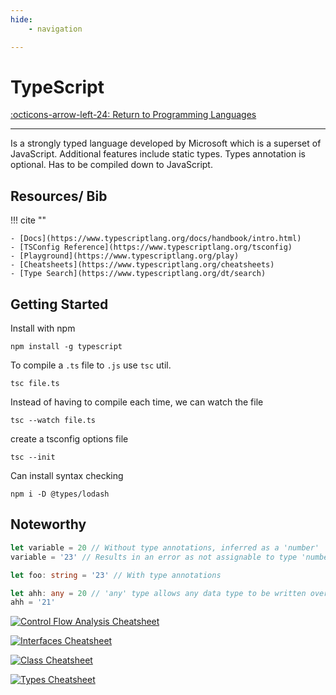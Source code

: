 ```yaml
---
hide:
    - navigation

---
```

# TypeScript

[:octicons-arrow-left-24: Return to Programming Languages](/Knowledge-Notebook/Programming-Languages/)

---

Is a strongly typed language developed by Microsoft which is a superset of JavaScript. Additional features include static types. Types annotation is optional. Has to be compiled down to JavaScript.

## Resources/ Bib

!!! cite ""

    - [Docs](https://www.typescriptlang.org/docs/handbook/intro.html)
    - [TSConfig Reference](https://www.typescriptlang.org/tsconfig)
    - [Playground](https://www.typescriptlang.org/play)
    - [Cheatsheets](https://www.typescriptlang.org/cheatsheets)
    - [Type Search](https://www.typescriptlang.org/dt/search)

## Getting Started

Install with npm

```
npm install -g typescript
```

To compile a `.ts` file to `.js` use `tsc` util.

```
tsc file.ts
```

Instead of having to compile each time, we can watch the file

``` 
tsc --watch file.ts
```

create a tsconfig options file

```console
tsc --init
```

<!-- ```
echo '{
    "compilerOptions":  {
        "target":  "esnext",
        "watch":  "true",
        "lib":  ["dom", "es2017"]
    }
}' > tsconfig.json
``` -->

Can install syntax checking

```
npm i -D @types/lodash
```

## Noteworthy

```typescript
let variable = 20 // Without type annotations, inferred as a 'number'
variable = '23' // Results in an error as not assignable to type 'number'

let foo: string = '23' // With type annotations

let ahh: any = 20 // 'any' type allows any data type to be written over the variable. 
ahh = '21'
```

[![Control Flow Analysis Cheatsheet](https://www.typescriptlang.org/static/TypeScript%20Control%20Flow%20Analysis-8a549253ad8470850b77c4c5c351d457.png)](https://www.typescriptlang.org/static/TypeScript%20Control%20Flow%20Analysis-8a549253ad8470850b77c4c5c351d457.png)

[![Interfaces Cheatsheet](https://www.typescriptlang.org/static/TypeScript%20Interfaces-34f1ad12132fb463bd1dfe5b85c5b2e6.png)](https://www.typescriptlang.org/static/TypeScript%20Interfaces-34f1ad12132fb463bd1dfe5b85c5b2e6.png)

[![Class Cheatsheet](https://www.typescriptlang.org/static/TypeScript%20Classes-83cc6f8e42ba2002d5e2c04221fa78f9.png)](https://www.typescriptlang.org/static/TypeScript%20Classes-83cc6f8e42ba2002d5e2c04221fa78f9.png)

[![Types Cheatsheet](https://www.typescriptlang.org/static/TypeScript%20Types-4cbf7b9d45dc0ec8d18c6c7a0c516114.png)](https://www.typescriptlang.org/static/TypeScript%20Types-4cbf7b9d45dc0ec8d18c6c7a0c516114.png)
